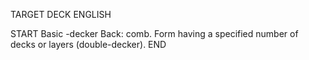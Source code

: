 TARGET DECK
ENGLISH

START
Basic
-decker
Back: comb. Form having a specified number of decks or layers (double-decker).
END
